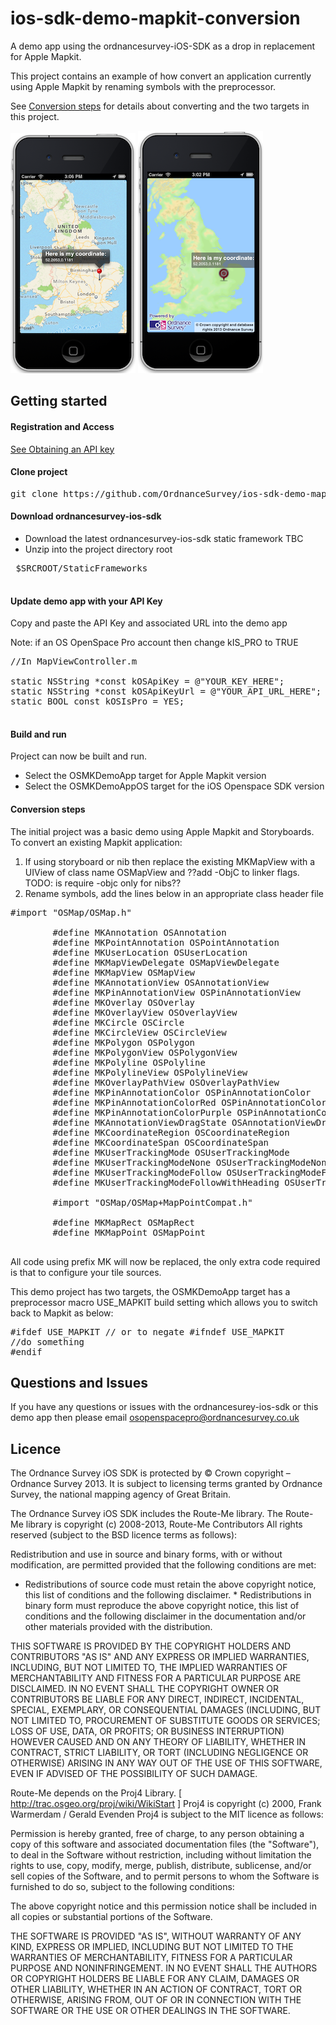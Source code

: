 ios-sdk-demo-mapkit-conversion
==============================

A demo app using the ordnancesurvey-iOS-SDK as a drop in replacement for Apple Mapkit.

This project contains an example of how convert an application currently using Apple Mapkit by renaming symbols with the preprocessor.

See [Conversion steps](#conversion-steps) for details about converting and the two targets in this project.


![ScreenShot](https://github.com/OrdnanceSurvey/ios-sdk-demo-mapkit-conversion/raw/master/screenshot-mk.png "Screenshot of mapkit-conversion app")
![ScreenShot](https://github.com/OrdnanceSurvey/ios-sdk-demo-mapkit-conversion/raw/master/screenshot-os.png "Screenshot of mapkit-conversion OS app")


Getting started
---


#### Registration and Access

[See Obtaining an API key](https://github.com/OrdnanceSurvey/openspace-ios-sdk)

#### Clone project

<pre>
git clone https://github.com/OrdnanceSurvey/ios-sdk-demo-mapkit-conversion.git
</pre>

#### Download ordnancesurvey-ios-sdk

 - Download the latest ordnancesurvey-ios-sdk static framework TBC
 - Unzip into the project directory root
 <pre>
 $SRCROOT/StaticFrameworks
 </pre>
 

#### Update demo app with your API Key

Copy and paste the API Key and associated URL into the demo app

Note: if an OS OpenSpace Pro account then change kIS_PRO to TRUE

<pre>
//In MapViewController.m

static NSString *const kOSApiKey = @"YOUR_KEY_HERE";
static NSString *const kOSApiKeyUrl = @"YOUR_API_URL_HERE";
static BOOL const kOSIsPro = YES;

</pre>

#### Build and run

Project can now be built and run.

- Select the OSMKDemoApp target for Apple Mapkit version
- Select the OSMKDemoAppOS target for the iOS Openspace SDK version

#### Conversion steps

The initial project was a basic demo using Apple Mapkit and Storyboards. To convert an existing Mapkit application:

1. If using storyboard or nib then replace the existing MKMapView with a UIView of class name OSMapView and ??add -ObjC to linker flags. TODO: is require -objc only for nibs??
2. Rename symbols, add the lines below in an appropriate class header file

<pre>
#import "OSMap/OSMap.h"

        #define MKAnnotation OSAnnotation
        #define MKPointAnnotation OSPointAnnotation
        #define MKUserLocation OSUserLocation
        #define MKMapViewDelegate OSMapViewDelegate
        #define MKMapView OSMapView
        #define MKAnnotationView OSAnnotationView
        #define MKPinAnnotationView OSPinAnnotationView
        #define MKOverlay OSOverlay
        #define MKOverlayView OSOverlayView
        #define MKCircle OSCircle
        #define MKCircleView OSCircleView
        #define MKPolygon OSPolygon
        #define MKPolygonView OSPolygonView
        #define MKPolyline OSPolyline
        #define MKPolylineView OSPolylineView
        #define MKOverlayPathView OSOverlayPathView
        #define MKPinAnnotationColor OSPinAnnotationColor
        #define MKPinAnnotationColorRed OSPinAnnotationColorRed
        #define MKPinAnnotationColorPurple OSPinAnnotationColorPurple
        #define MKAnnotationViewDragState OSAnnotationViewDragState
        #define MKCoordinateRegion OSCoordinateRegion
        #define MKCoordinateSpan OSCoordinateSpan
        #define MKUserTrackingMode OSUserTrackingMode
        #define MKUserTrackingModeNone OSUserTrackingModeNone
        #define MKUserTrackingModeFollow OSUserTrackingModeFollow
        #define MKUserTrackingModeFollowWithHeading OSUserTrackingModeFollowWithHeading

        #import "OSMap/OSMap+MapPointCompat.h"

        #define MKMapRect OSMapRect
        #define MKMapPoint OSMapPoint
 </pre>


All code using prefix MK will now be replaced, the only extra code required is that to configure your tile sources.

This demo project has two targets, the OSMKDemoApp target has a preprocessor macro USE_MAPKIT build setting which allows you to switch back to Mapkit as below:

<pre>
#ifdef USE_MAPKIT // or to negate #ifndef USE_MAPKIT
//do something
#endif
</pre>


Questions and Issues
-------

If you have any questions or issues with the ordnancesurey-ios-sdk or this demo app then please email osopenspacepro@ordnancesurvey.co.uk


Licence
-------

The Ordnance Survey iOS SDK is protected by © Crown copyright – Ordnance
Survey 2013. It is subject to licensing terms granted by Ordnance Survey, the
national mapping agency of Great Britain.

The Ordnance Survey iOS SDK includes the Route-Me library. The Route-Me
library is copyright (c) 2008-2013, Route-Me Contributors All rights reserved
(subject to the BSD licence terms as follows):

Redistribution and use in source and binary forms, with or without
modification, are permitted provided that the following conditions are met:

* Redistributions of source code must retain the above copyright notice, this
  list of conditions and the following disclaimer. * Redistributions in binary
  form must reproduce the above copyright notice, this list of conditions and
  the following disclaimer in the documentation and/or other materials provided
  with the distribution.

THIS SOFTWARE IS PROVIDED BY THE COPYRIGHT HOLDERS AND CONTRIBUTORS "AS IS"
AND ANY EXPRESS OR IMPLIED WARRANTIES, INCLUDING, BUT NOT LIMITED TO, THE
IMPLIED WARRANTIES OF MERCHANTABILITY AND FITNESS FOR A PARTICULAR PURPOSE ARE
DISCLAIMED. IN NO EVENT SHALL THE COPYRIGHT OWNER OR CONTRIBUTORS BE LIABLE
FOR ANY DIRECT, INDIRECT, INCIDENTAL, SPECIAL, EXEMPLARY, OR CONSEQUENTIAL
DAMAGES (INCLUDING, BUT NOT LIMITED TO, PROCUREMENT OF SUBSTITUTE GOODS OR
SERVICES; LOSS OF USE, DATA, OR PROFITS; OR BUSINESS INTERRUPTION) HOWEVER
CAUSED AND ON ANY THEORY OF LIABILITY, WHETHER IN CONTRACT, STRICT LIABILITY,
OR TORT (INCLUDING NEGLIGENCE OR OTHERWISE) ARISING IN ANY WAY OUT OF THE USE
OF THIS SOFTWARE, EVEN IF ADVISED OF THE POSSIBILITY OF SUCH DAMAGE.

Route-Me depends on the Proj4 Library. [ http://trac.osgeo.org/proj/wiki/WikiStart ]
Proj4 is copyright (c) 2000, Frank
Warmerdam / Gerald Evenden Proj4 is subject to the MIT licence as follows:

Permission is hereby granted, free of charge, to any person obtaining a copy
of this software and associated documentation files (the "Software"), to deal
in the Software without restriction, including without limitation the rights
to use, copy, modify, merge, publish, distribute, sublicense, and/or sell
copies of the Software, and to permit persons to whom the Software is
furnished to do so, subject to the following conditions:

The above copyright notice and this permission notice shall be included in
all copies or substantial portions of the Software.

THE SOFTWARE IS PROVIDED "AS IS", WITHOUT WARRANTY OF ANY KIND, EXPRESS OR
IMPLIED, INCLUDING BUT NOT LIMITED TO THE WARRANTIES OF MERCHANTABILITY,
FITNESS FOR A PARTICULAR PURPOSE AND NONINFRINGEMENT. IN NO EVENT SHALL THE
AUTHORS OR COPYRIGHT HOLDERS BE LIABLE FOR ANY CLAIM, DAMAGES OR OTHER
LIABILITY, WHETHER IN AN ACTION OF CONTRACT, TORT OR OTHERWISE, ARISING FROM,
OUT OF OR IN CONNECTION WITH THE SOFTWARE OR THE USE OR OTHER DEALINGS IN THE
SOFTWARE.

